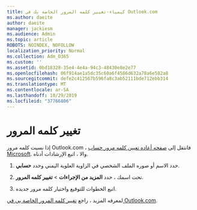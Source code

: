 ```yaml
---
title: كيمياء-تغيير كلمه المرور الخاصة بك في Outlook.com
ms.author: daeite
author: daeite
manager: jackiesm
ms.audience: Admin
ms.topic: article
ROBOTS: NOINDEX, NOFOLLOW
localization_priority: Normal
ms.collection: Adm_O365
ms.custom: ''
ms.assetid: 0bd18328-35e4-4e4a-94c3-48430e8e2e77
ms.openlocfilehash: 06f914ae1a5dc35c60a6f4586d632a78a6e582a8
ms.sourcegitcommit: defe2c412567b596fa8c3ab52111bde712ebb314
ms.translationtype: MT
ms.contentlocale: ar-SA
ms.lasthandoff: 10/29/2019
ms.locfileid: "37766806"
---
```

# <a name="change-your-password"></a>تغيير كلمه المرور

إذا نسيت كلمه مرور Outlook.com ، فانتقل إلى [صفحه أعاده تعيين كلمه مرور حساب Microsoft](https://go.microsoft.com/fwlink/p/?linkid=841909). والا ، اتبع الإرشادات أدناه.
  
1. حدد الاسم أو صوره الملف الشخصي في الزاوية العلوية اليمني وحدد **حسابي**. 
    
2. تحت اسمك ، حدد **المزيد من الإجراءات** > **تغيير كلمه المرور**. 
    
3. اتبع الخطوات للتوقيع واختيار كلمه مرور جديده. 
    
لمعرفه المزيد ، راجع [تغيير كلمه المرور الخاصة بي في Outlook.com](https://support.office.com/article/2138d690-811c-4545-b2f3-e4dbe80c9735.aspx).
  

